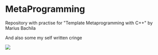 # MetaProgramming

Repository with practise for "Template Metaprogramming with C++" by Marius Bachila

And also some my self written cringe

![](https://tokei.rs/b1/github/cppshizoidS/MetaProgramming)
